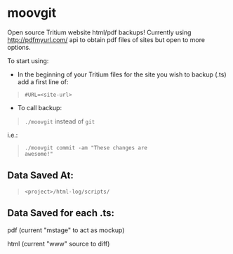 moovgit
=======

Open source Tritium website html/pdf backups! Currently using http://pdfmyurl.com/ api to obtain pdf files of sites but open to more options.

To start using:

* In the beginning of your Tritium files for the site you wish to backup (.ts) add a first line of:

> <code>#URL=\<site-url\></code>

* To call backup:

> <code>./moovgit</code> instead of <code>git</code> 

i.e.: 
> <code>./moovgit commit -am "These changes are awesome!"<args></code>

Data Saved At:
--------------
> <code>\<project>/html-log/scripts/</code>

Data Saved for each .ts:
-------------------
pdf (current "mstage" to act as mockup)

html (current "www" source to diff)
